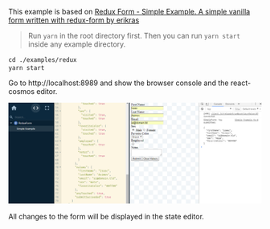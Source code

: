 This example is based on [Redux Form - Simple Example. A simple vanilla form written with redux-form by erikras](https://codesandbox.io/s/mZRjw05yp)

> Run `yarn` in the root directory first. Then you can run `yarn start` inside any example directory.

```
cd ./examples/redux
yarn start
```

Go to http://localhost:8989 and show the browser console and the react-cosmos editor. 

![browser console and react-cosmos editor screenshot](./screenshots/ReduxForm_Simple_Example-React_Cosmos.png)

All changes to the form will be displayed in the state editor.
